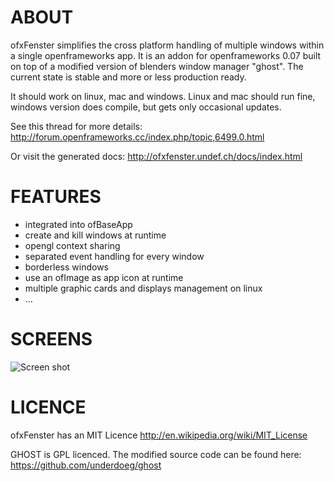 ABOUT
======================
ofxFenster simplifies the cross platform handling of multiple windows within a single openframeworks app. 
It is an addon for openframeworks 0.07 built on top of a modified version of blenders window manager "ghost".
The current state is stable and more or less production ready.

It should work on linux, mac and windows. Linux and mac should run fine, windows version does compile, but gets only occasional updates.

See this thread for more details: http://forum.openframeworks.cc/index.php/topic,6499.0.html

Or visit the generated docs: http://ofxfenster.undef.ch/docs/index.html

FEATURES
======================
- integrated into ofBaseApp
- create and kill windows at runtime
- opengl context sharing
- separated event handling for every window
- borderless windows
- use an ofImage as app icon at runtime
- multiple graphic cards and displays management on linux
- ...

SCREENS
======================
![Screen shot](/underdoeg/ofxFenster/raw/master/docs/screenshot.png)

LICENCE
======================
ofxFenster has an MIT Licence http://en.wikipedia.org/wiki/MIT_License

GHOST is GPL licenced. The modified source code can be found here: https://github.com/underdoeg/ghost